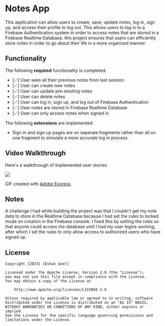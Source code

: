 # Notes App

This application can allow users to create, save, update notes, log in, sign up, and access their profile to log out. This allows users to log in to a Firebase Authentication system in order to access notes that are stored in a Firebase Realtime Database. this project ensures that users can efficiently store notes in order to go about their life in a more organized manner.

## Functionality 

The following **required** functionality is completed:

* [✅] User sees all their previous notes from last session
* [✅] User can create new notes
* [✅] User can update pre-existing notes
* [✅] User can delete notes
* [✅] User can log in, sign up, and log out of Firebase Authentication
* [✅] User notes are stored in Firebase Realtime Database
* [✅] User can only access notes when signed in

The following **extensions** are implemented:
* Sign in and sign up pages are on separate fragments rather than all on one fragment to simulate a more accurate log in process.

## Video Walkthrough

Here's a walkthrough of implemented user stories:

![](https://github.com/egoel5/C323_Project6/blob/project7/Project%207%20Video%20Walkthrough.gif)

GIF created with [Adobe Express](https://new.express.adobe.com).

## Notes

A challenge I had while building the project was that I couldn't get my note data to store in the Realtime Database because I had set the rules to locked mode on creation in the Firebase console. I fixed this by setting the rules so that anyone could access the database until I had my user logins working, after which I set the rules to only allow access to authorized users who have signed up. 

## License

    Copyright [2023] [Eshan Goel]

    Licensed under the Apache License, Version 2.0 (the "License");
    you may not use this file except in compliance with the License.
    You may obtain a copy of the License at

        http://www.apache.org/licenses/LICENSE-2.0

    Unless required by applicable law or agreed to in writing, software
    distributed under the License is distributed on an "AS IS" BASIS,
    WITHOUT WARRANTIES OR CONDITIONS OF ANY KIND, either express or implied.
    See the License for the specific language governing permissions and
    limitations under the License.
